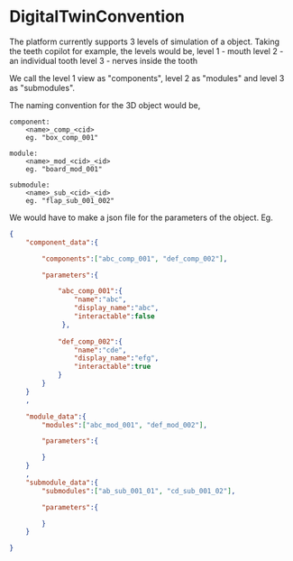 # DigitalTwinConvention

The platform currently supports 3 levels of simulation of a object.
Taking the teeth copilot for example, the levels would be,
level 1 - mouth
level 2 - an individual tooth
level 3 - nerves inside the tooth

We call the level 1 view as "components", level 2 as "modules" and level 3 as "submodules". 

The naming convention for the 3D object would be,
```
component:
	<name>_comp_<cid>
	eg. "box_comp_001"

module:
	<name>_mod_<cid>_<id>
	eg. "board_mod_001"

submodule:
	<name>_sub_<cid>_<id>
	eg. "flap_sub_001_002"
```

We would have to make a json file for the parameters of the object.
Eg.
```json
{
	"component_data":{

		"components":["abc_comp_001", "def_comp_002"],

		"parameters":{

			"abc_comp_001":{
			 	"name":"abc",
				"display_name":"abc",
				"interactable":false	
			 },
			
			"def_comp_002":{
				"name":"cde",
				"display_name":"efg",
				"interactable":true	
			}
		}
	}
	,

	"module_data":{
		"modules":["abc_mod_001", "def_mod_002"],

        "parameters":{

        }
	}
	,
	"submodule_data":{
		"submodules":["ab_sub_001_01", "cd_sub_001_02"],

        "parameters":{

        }
	}

}
```

